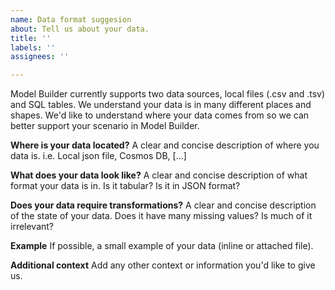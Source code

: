 ```yaml
---
name: Data format suggesion
about: Tell us about your data.
title: ''
labels: ''
assignees: ''

---
```


Model Builder currently supports two data sources, local files (.csv and .tsv) and SQL tables. We understand your data is in many different places and shapes. We'd like to understand where your data comes from so we can better support your scenario in Model Builder.

**Where is your data located?**
A clear and concise description of where you data is. i.e. Local json file, Cosmos DB,  [...]

**What does your data look like?**
A clear and concise description of what format your data is in. Is it tabular? Is it in JSON format? 

**Does your data require transformations?**
A clear and concise description of the state of your data. Does it have many missing values? Is much of it irrelevant? 

**Example**
If possible, a small example of your data (inline or attached file).

**Additional context**
Add any other context or information you'd like to give us. 
